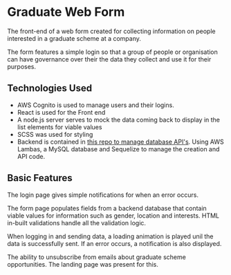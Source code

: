 # Graduate Web Form
The front-end of a web form created for collecting information on people interested in a graduate scheme at a company.

The form features a simple login so that a group of people or organisation can have governance over their the data they collect and use it for their purposes. 

## Technologies Used
- AWS Cognito is used to manage users and their logins.
- React is used for the Front end
- A node.js server serves to mock the data coming back to display in the list elements for viable values
- SCSS was used for styling
- Backend is contained in [this repo to manage database API's](https://github.com/dominicwild/Graduate-Web-Form-API). Using AWS Lambas, a MySQL database and Sequelize to manage the creation and API code.


## Basic Features
The login page gives simple notifications for when an error occurs.

The form page populates fields from a backend database that contain viable values for information such as gender, location and interests. HTML in-built validations handle all the validation logic.

When logging in and sending data, a loading animation is played unil the data is successfully sent. If an error occurs, a notification is also displayed.

The ability to unsubscribe from emails about graduate scheme opportunities. The landing page was present for this.